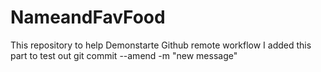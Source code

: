 # NameandFavFood
This repository to help Demonstarte Github remote workflow
I added this part to test out git commit --amend -m "new message"

